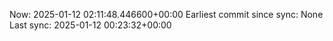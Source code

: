Now: 2025-01-12 02:11:48.446600+00:00 Earliest commit since sync: None Last sync: 2025-01-12 00:23:32+00:00
